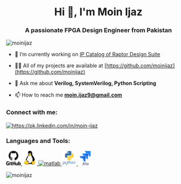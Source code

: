 <h1 align="center">Hi 👋, I'm Moin Ijaz</h1>
<h3 align="center">A passionate FPGA Design Engineer from Pakistan</h3>

<p align="left"> <img src="https://komarev.com/ghpvc/?username=moinijaz&label=Profile%20views&color=0e75b6&style=flat" alt="moinijaz" /> </p>

- 🔭 I’m currently working on [IP Catalog of Raptor Design Suite](https://github.com/os-fpga/Raptor)

- 👨‍💻 All of my projects are available at [https://github.com/moinijaz](https://github.com/moinijaz)

- 💬 Ask me about **Verilog, SystemVerilog, Python Scripting**

- 📫 How to reach me **moin.ijaz9@gmail.com**

<h3 align="left">Connect with me:</h3>
<p align="left">
<a href="https://linkedin.com/in/https://pk.linkedin.com/in/moin-ijaz" target="blank"><img align="center" src="https://raw.githubusercontent.com/rahuldkjain/github-profile-readme-generator/master/src/images/icons/Social/linked-in-alt.svg" alt="https://pk.linkedin.com/in/moin-ijaz" height="30" width="40" /></a>
</p>

<h3 align="left">Languages and Tools:</h3>
<p align="left"> 
  <a href="https://github.com/" target="_blank" rel="noreferrer"> <img src="https://github.com/devicons/devicon/blob/master/icons/github/github-original-wordmark.svg" alt="git" width="40" height="40"/> </a> 
  <a href="https://www.linux.org/" target="_blank" rel="noreferrer"> <img src="https://raw.githubusercontent.com/devicons/devicon/master/icons/linux/linux-original.svg" alt="linux" width="40" height="40"/> </a> 
  <a href="https://www.mathworks.com/" target="_blank" rel="noreferrer"> <img src="https://upload.wikimedia.org/wikipedia/commons/2/21/Matlab_Logo.png" alt="matlab" width="40" height="40"/> </a> 
  <a href="https://www.python.org" target="_blank" rel="noreferrer"> <img src="https://github.com/devicons/devicon/blob/master/icons/python/python-original-wordmark.svg" alt="python" width="40" height="40"/> </a> 
  <a href="https://www.atlassian.com/software/jira" target="_blank" rel="noreferrer"> <img src="https://github.com/devicons/devicon/blob/master/icons/jira/jira-original-wordmark.svg" alt="jira" width="40" height="40"/> </a>
</p>

<p><img align="center" src="https://github-readme-streak-stats.herokuapp.com/?user=moinijaz&" alt="moinijaz" /></p>
